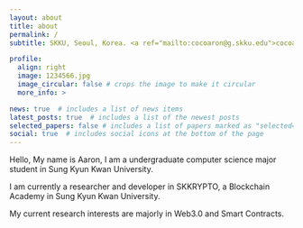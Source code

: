 ```yaml
---
layout: about
title: about
permalink: /
subtitle: SKKU, Seoul, Korea. <a ref="mailto:cocoaron@g.skku.edu">cocoaron@g.skku.edu</a>

profile:
  align: right
  image: 1234566.jpg
  image_circular: false # crops the image to make it circular
  more_info: >

news: true  # includes a list of news items
latest_posts: true  # includes a list of the newest posts
selected_papers: false # includes a list of papers marked as "selected={true}"
social: true  # includes social icons at the bottom of the page
---
```


Hello, My name is Aaron, I am a undergraduate computer science major student in Sung Kyun Kwan University.

I am currently a researcher and developer in SKKRYPTO, a Blockchain Academy in Sung Kyun Kwan University.

My current research interests are majorly in Web3.0 and Smart Contracts.
